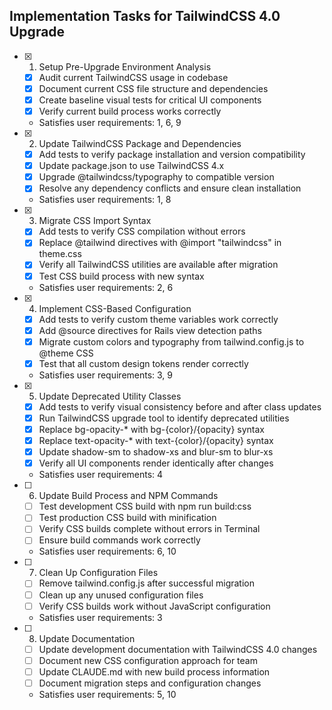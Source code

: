## Implementation Tasks for TailwindCSS 4.0 Upgrade

- [x] 1. Setup Pre-Upgrade Environment Analysis
  - [x] Audit current TailwindCSS usage in codebase
  - [x] Document current CSS file structure and dependencies
  - [x] Create baseline visual tests for critical UI components
  - [x] Verify current build process works correctly
  - Satisfies user requirements: 1, 6, 9

- [x] 2. Update TailwindCSS Package and Dependencies
  - [x] Add tests to verify package installation and version compatibility
  - [x] Update package.json to use TailwindCSS 4.x
  - [x] Upgrade @tailwindcss/typography to compatible version
  - [x] Resolve any dependency conflicts and ensure clean installation
  - Satisfies user requirements: 1, 8

- [x] 3. Migrate CSS Import Syntax
  - [x] Add tests to verify CSS compilation without errors
  - [x] Replace @tailwind directives with @import "tailwindcss" in theme.css
  - [x] Verify all TailwindCSS utilities are available after migration
  - [x] Test CSS build process with new syntax
  - Satisfies user requirements: 2, 6

- [x] 4. Implement CSS-Based Configuration
  - [x] Add tests to verify custom theme variables work correctly
  - [x] Add @source directives for Rails view detection paths
  - [x] Migrate custom colors and typography from tailwind.config.js to @theme CSS
  - [x] Test that all custom design tokens render correctly
  - Satisfies user requirements: 3, 9

- [x] 5. Update Deprecated Utility Classes
  - [x] Add tests to verify visual consistency before and after class updates
  - [x] Run TailwindCSS upgrade tool to identify deprecated utilities
  - [x] Replace bg-opacity-* with bg-{color}/{opacity} syntax
  - [x] Replace text-opacity-* with text-{color}/{opacity} syntax
  - [x] Update shadow-sm to shadow-xs and blur-sm to blur-xs
  - [x] Verify all UI components render identically after changes
  - Satisfies user requirements: 4

- [ ] 6. Update Build Process and NPM Commands
  - [ ] Test development CSS build with npm run build:css
  - [ ] Test production CSS build with minification
  - [ ] Verify CSS builds complete without errors in Terminal
  - [ ] Ensure build commands work correctly
  - Satisfies user requirements: 6, 10

- [ ] 7. Clean Up Configuration Files
  - [ ] Remove tailwind.config.js after successful migration
  - [ ] Clean up any unused configuration files
  - [ ] Verify CSS builds work without JavaScript configuration
  - Satisfies user requirements: 3

- [ ] 8. Update Documentation
  - [ ] Update development documentation with TailwindCSS 4.0 changes
  - [ ] Document new CSS configuration approach for team
  - [ ] Update CLAUDE.md with new build process information
  - [ ] Document migration steps and configuration changes
  - Satisfies user requirements: 5, 10